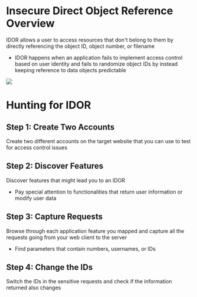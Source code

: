 # Insecure Direct Object Reference Overview

IDOR allows a user to access resources that don't belong to them by directly referencing the object ID, object number, or filename

* IDOR happens when an application fails to implement access control based on user identity and fails to randomize object IDs by instead keeping reference to data objects predictable

![](https://github.com/JonmarCorpuz/SecondBrain/blob/main/Assets/Whitespace.png)

# Hunting for IDOR

## Step 1: Create Two Accounts

Create two different accounts on the target website that you can use to test for access control issues

## Step 2: Discover Features

Discover features that might lead you to an IDOR 

* Pay special attention to functionalities that return user information or modify user data

## Step 3: Capture Requests

Browse through each application feature you mapped and capture all the requests going from your web client to the server

* Find parameters that contain numbers, usernames, or IDs

## Step 4: Change the IDs

Switch the IDs in the sensitive requests and check if the information returned also changes
